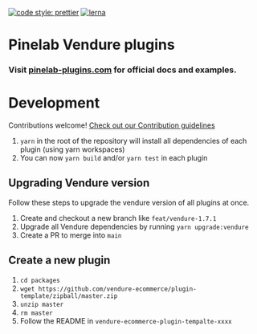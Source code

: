 [![code style: prettier](https://img.shields.io/badge/code_style-prettier-ff69b4.svg)](https://github.com/prettier/prettier)
[![lerna](https://img.shields.io/badge/maintained%20with-lerna-cc00ff.svg)](https://lerna.js.org/)

# Pinelab Vendure plugins

### Visit [pinelab-plugins.com](https://pinelab-plugins.com/) for official docs and examples.

# Development

Contributions welcome! [Check out our Contribution guidelines](./CONTRIBUTING.md)

1. `yarn` in the root of the repository will install all dependencies of each plugin (using yarn workspaces)
2. You can now `yarn build` and/or `yarn test` in each plugin

## Upgrading Vendure version

Follow these steps to upgrade the vendure version of all plugins at once.

1. Create and checkout a new branch like `feat/vendure-1.7.1`
2. Upgrade all Vendure dependencies by running `yarn upgrade:vendure`
3. Create a PR to merge into `main`

## Create a new plugin

1. `cd packages`
2. `wget https://github.com/vendure-ecommerce/plugin-template/zipball/master.zip`
3. `unzip master`
4. `rm master`
5. Follow the README in `vendure-ecommerce-plugin-tempalte-xxxx`
